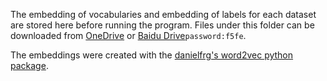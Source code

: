 The embedding of vocabularies and embedding of labels for each dataset are stored here before running the program. Files under this folder can be downloaded from [OneDrive](https://1drv.ms/u/s!AlvsB_ZEXPkijP1_mufUWbz8rCVoEA) or [Baidu Drive](https://pan.baidu.com/s/1bu7hD8-nvB_pOzrMfCebFw)```password:f5fe```.

The embeddings were created with the [danielfrg's word2vec python package](https://github.com/danielfrg/word2vec).
